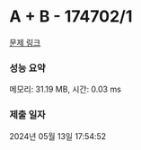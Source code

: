 # A + B - 174702/1 

[문제 링크](https://level.goorm.io/exam/174702/a-b/quiz/1) 

### 성능 요약

메모리: 31.19 MB, 시간: 0.03 ms

### 제출 일자

2024년 05월 13일 17:54:52


